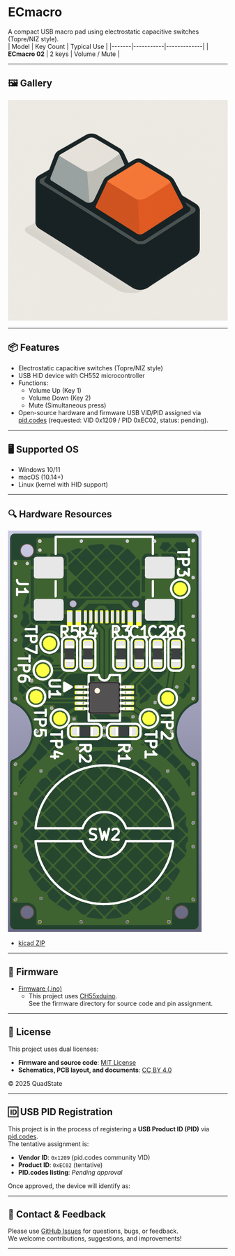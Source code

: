 # ECmacro

A compact USB macro pad using electrostatic capacitive switches (Topre/NIZ style).  
| Model | Key Count | Typical Use |
|-------|-----------|-------------|
| **ECmacro 02** | 2 keys | Volume / Mute |

---

## 🖼️ Gallery

![Image View](./images/ecmacro02_image.png)

---

## 📦 Features

- Electrostatic capacitive switches (Topre/NIZ style)
- USB HID device with CH552 microcontroller
- Functions:
  - Volume Up (Key 1)
  - Volume Down (Key 2)
  - Mute (Simultaneous press)
- Open-source hardware and firmware
USB VID/PID assigned via [pid.codes](https://pid.codes/) (requested: VID 0x1209 / PID 0xEC02, status: pending).

---

## 🖥️ Supported OS

- Windows 10/11
- macOS (10.14+)
- Linux (kernel with HID support)

---

## 🔍 Hardware Resources
![PCB Top View](./images/ecmacro02_topview.png)  
- [kicad ZIP](./hardware/ecmini02_kicad.zip)  

---

## 🧩 Firmware

- [Firmware (.ino)](./firmware/ecmacro02/ecmacro02.ino)
  - This project uses [CH55xduino](https://github.com/DeqingSun/ch55xduino).  
    See the firmware directory for source code and pin assignment.
---

## 📄 License

This project uses dual licenses:

- **Firmware and source code**: [MIT License](./LICENSE-MIT.txt)
- **Schematics, PCB layout, and documents**: [CC BY 4.0](./LICENSE-CCBY.txt)

© 2025 QuadState

---

## 🆔 USB PID Registration

This project is in the process of registering a **USB Product ID (PID)** via [pid.codes](https://pid.codes/).  
The tentative assignment is:

- **Vendor ID**: `0x1209` (pid.codes community VID)
- **Product ID**: `0xEC02` (tentative)
- **PID.codes listing**: _Pending approval_

Once approved, the device will identify as:

---

## 💬 Contact & Feedback

Please use [GitHub Issues](https://github.com/QuadState/ecmacro/issues) for questions, bugs, or feedback.  
We welcome contributions, suggestions, and improvements!

---